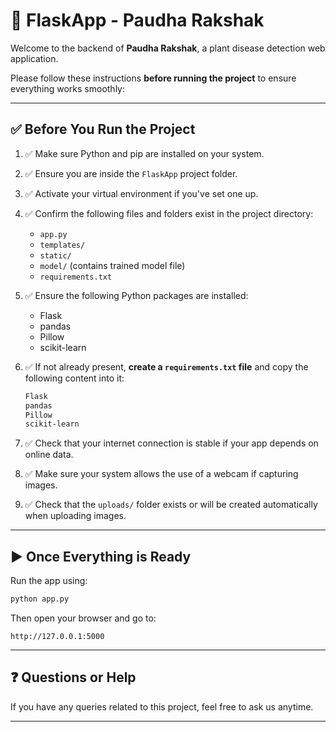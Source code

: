 

# 🌿 FlaskApp - Paudha Rakshak

Welcome to the backend of **Paudha Rakshak**, a plant disease detection web application.

Please follow these instructions **before running the project** to ensure everything works smoothly:

---

## ✅ Before You Run the Project

1. ✅ Make sure Python and pip are installed on your system.

2. ✅ Ensure you are inside the `FlaskApp` project folder.

3. ✅ Activate your virtual environment if you've set one up.

4. ✅ Confirm the following files and folders exist in the project directory:
   - `app.py`
   - `templates/`
   - `static/`
   - `model/` (contains trained model file)
   - `requirements.txt`

5. ✅ Ensure the following Python packages are installed:
   - Flask
   - pandas
   - Pillow
   - scikit-learn

6. ✅ If not already present, **create a `requirements.txt` file** and copy the following content into it:

   ```txt
   Flask
   pandas
   Pillow
   scikit-learn

7. ✅ Check that your internet connection is stable if your app depends on online data.

8. ✅ Make sure your system allows the use of a webcam if capturing images.

9. ✅ Check that the `uploads/` folder exists or will be created automatically when uploading images.

---

## ▶️ Once Everything is Ready

Run the app using:

```bash
python app.py
```

Then open your browser and go to:

```text
http://127.0.0.1:5000
```

---

## ❓ Questions or Help

If you have any queries related to this project, feel free to ask us anytime.

---


